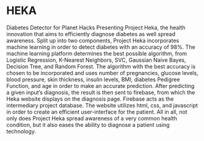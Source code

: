 # HEKA
Diabetes Detector for Planet Hacks
Presenting Project Heka, the health innovation that aims to efficiently diagnose diabetes as well spread awareness. 
Split up into two components, Project Heka incorporates machine learning in order to detect diabetes with an accuracy of 98%. The machine learning platform determines the best possible algorithm, from Logistic Regression, K-Nearest Neighbors, SVC, Gaussian Naive Bayes, Decision Tree, and Random Forest. The algorithm with the best accuracy is chosen to be incorporated and uses number of pregnancies, glucose levels, blood pressure, skin thickness, insulin levels, BMI, diabetes Pedigree Function, and age in order to make an accurate prediction. 
After predicting a given input’s diagnosis, the result is then sent to firebase, from which the Heka website displays on the diagnosis page. Firebase acts as the intermediary project database.
The website utilizes html, css, and javascript in order to create an efficient user-interface for the patient. All in all, not only does Project Heka spread awareness of a very common health condition, but it also eases the ability to diagnose a patient using technology.
